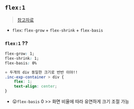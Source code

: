 ## `flex:1`
> [참고자료](https://velog.io/@mooongs/flex1%EC%9D%98-%EC%9D%98%EB%AF%B8)
- `flex`: `flex-grow` + `flex-shrink` + `flex-basis`
### `flex:1` ??
```css
flex-grow: 1;
flex-shrink: 1;
flex-basis: 0%

⭐ 두개의 div 동일한 크기로 반반 이야!!
.inc-exp-container > div {
    flex: 1;
    text-align: center;
}
```


- 😛`flex-basis` 0 >> 화면 비율에 따라 유연하게 크기 조절 가능
